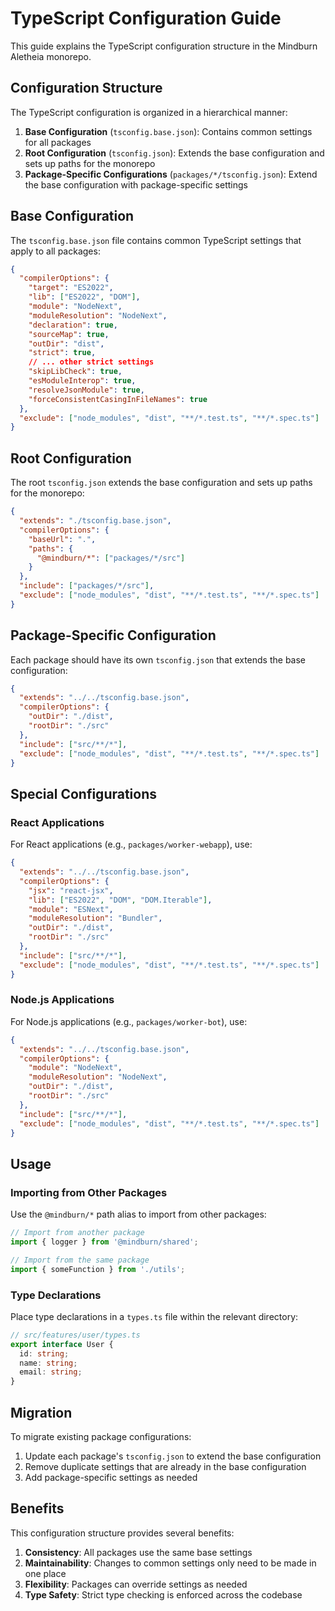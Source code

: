 # TypeScript Configuration Guide

This guide explains the TypeScript configuration structure in the Mindburn Aletheia monorepo.

## Configuration Structure

The TypeScript configuration is organized in a hierarchical manner:

1. **Base Configuration** (`tsconfig.base.json`): Contains common settings for all packages
2. **Root Configuration** (`tsconfig.json`): Extends the base configuration and sets up paths for the monorepo
3. **Package-Specific Configurations** (`packages/*/tsconfig.json`): Extend the base configuration with package-specific settings

## Base Configuration

The `tsconfig.base.json` file contains common TypeScript settings that apply to all packages:

```json
{
  "compilerOptions": {
    "target": "ES2022",
    "lib": ["ES2022", "DOM"],
    "module": "NodeNext",
    "moduleResolution": "NodeNext",
    "declaration": true,
    "sourceMap": true,
    "outDir": "dist",
    "strict": true,
    // ... other strict settings
    "skipLibCheck": true,
    "esModuleInterop": true,
    "resolveJsonModule": true,
    "forceConsistentCasingInFileNames": true
  },
  "exclude": ["node_modules", "dist", "**/*.test.ts", "**/*.spec.ts"]
}
```

## Root Configuration

The root `tsconfig.json` extends the base configuration and sets up paths for the monorepo:

```json
{
  "extends": "./tsconfig.base.json",
  "compilerOptions": {
    "baseUrl": ".",
    "paths": {
      "@mindburn/*": ["packages/*/src"]
    }
  },
  "include": ["packages/*/src"],
  "exclude": ["node_modules", "dist", "**/*.test.ts", "**/*.spec.ts"]
}
```

## Package-Specific Configuration

Each package should have its own `tsconfig.json` that extends the base configuration:

```json
{
  "extends": "../../tsconfig.base.json",
  "compilerOptions": {
    "outDir": "./dist",
    "rootDir": "./src"
  },
  "include": ["src/**/*"],
  "exclude": ["node_modules", "dist", "**/*.test.ts", "**/*.spec.ts"]
}
```

## Special Configurations

### React Applications

For React applications (e.g., `packages/worker-webapp`), use:

```json
{
  "extends": "../../tsconfig.base.json",
  "compilerOptions": {
    "jsx": "react-jsx",
    "lib": ["ES2022", "DOM", "DOM.Iterable"],
    "module": "ESNext",
    "moduleResolution": "Bundler",
    "outDir": "./dist",
    "rootDir": "./src"
  },
  "include": ["src/**/*"],
  "exclude": ["node_modules", "dist", "**/*.test.ts", "**/*.spec.ts"]
}
```

### Node.js Applications

For Node.js applications (e.g., `packages/worker-bot`), use:

```json
{
  "extends": "../../tsconfig.base.json",
  "compilerOptions": {
    "module": "NodeNext",
    "moduleResolution": "NodeNext",
    "outDir": "./dist",
    "rootDir": "./src"
  },
  "include": ["src/**/*"],
  "exclude": ["node_modules", "dist", "**/*.test.ts", "**/*.spec.ts"]
}
```

## Usage

### Importing from Other Packages

Use the `@mindburn/*` path alias to import from other packages:

```typescript
// Import from another package
import { logger } from '@mindburn/shared';

// Import from the same package
import { someFunction } from './utils';
```

### Type Declarations

Place type declarations in a `types.ts` file within the relevant directory:

```typescript
// src/features/user/types.ts
export interface User {
  id: string;
  name: string;
  email: string;
}
```

## Migration

To migrate existing package configurations:

1. Update each package's `tsconfig.json` to extend the base configuration
2. Remove duplicate settings that are already in the base configuration
3. Add package-specific settings as needed

## Benefits

This configuration structure provides several benefits:

1. **Consistency**: All packages use the same base settings
2. **Maintainability**: Changes to common settings only need to be made in one place
3. **Flexibility**: Packages can override settings as needed
4. **Type Safety**: Strict type checking is enforced across the codebase

